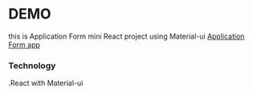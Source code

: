 # DEMO 

this is Application Form  mini React project using Material-ui [Application Form app](https://mostafain.github.io/simple_Mui_From-miniReactProject/)

### Technology

.React with Material-ui